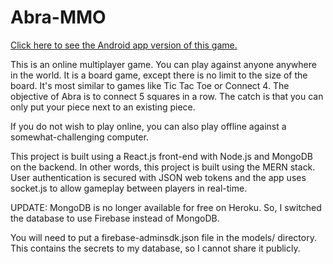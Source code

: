 # Abra-MMO

[Click here to see the Android app version of this game.](https://github.com/jacobjanak/Abra-Android-App)

This is an online multiplayer game. You can play against anyone anywhere in the world. It is a board game, except there is no limit to the size of the board. It's most similar to games like Tic Tac Toe or Connect 4. The objective of Abra is to connect 5 squares in a row. The catch is that you can only put your piece next to an existing piece.

If you do not wish to play online, you can also play offline against a somewhat-challenging computer.

This project is built using a React.js front-end with Node.js and MongoDB on the backend. In other words, this project is built using the MERN stack. User authentication is secured with JSON web tokens and the app uses socket.js to allow gameplay between players in real-time.

UPDATE: MongoDB is no longer available for free on Heroku. So, I switched the database to use Firebase instead of MongoDB.

You will need to put a firebase-adminsdk.json file in the models/ directory. This contains the secrets to my database, so I cannot share it publicly.
